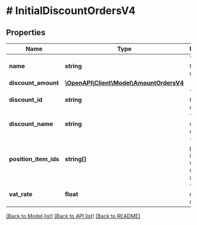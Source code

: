# # InitialDiscountOrdersV4

## Properties

Name | Type | Description | Notes
------------ | ------------- | ------------- | -------------
**name** | **string** | The type of this discount |
**discount_amount** | [**\OpenAPI\Client\Model\AmountOrdersV4**](AmountOrdersV4.md) |  |
**discount_id** | **string** | The id of this discount |
**discount_name** | **string** | The name of this discount |
**position_item_ids** | **string[]** | The position item ids to which this discount applies |
**vat_rate** | **float** | The VAT rate for this discount |

[[Back to Model list]](../../README.md#models) [[Back to API list]](../../README.md#endpoints) [[Back to README]](../../README.md)
